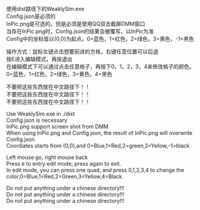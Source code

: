 使用dist路径下的WeaklySim.exe<br>
Config.json是必须的<br>
InPic.png是可选的，但是必须是使用QQ双击截屏DMM窗口<br>
当存在InPic.png时，Config.json的结果会被覆写，以InPic为准<br>
Config中的坐标皆以(0,0)为起点。0=蓝色，1=红色，2=绿色，3=黄色，-1=黑色<br>

操作方式：鼠标左键点击想要前进的方格，右键任意位置可以后退<br>
按E进入编辑模式，再按退出<br>
在编辑模式下可以通过点击任意格子，再按下0，1，2，3，4来修改格子的颜色。0=蓝色，1=红色，2=绿色，3=黄色，4=黑色<br>

不要把这些东西放在中文路径下！！<br>
不要把这些东西放在中文路径下！！<br>
不要把这些东西放在中文路径下！！<br>

Use WeaklySim.exe in ./dist<br>
Config.json is necessary<br>
InPic.png support screen shot from DMM<br>
When using InPic.png and Config.json, the result of InPic.png will overwrite Config.json<br>
Coordiates starts from (0,0),and 0=Blue,1=Red,2=green,3=Yellow,-1=black<br>

Left mouse go, right mouse back<br>
Press e to entry edit mode, press again to exit.<br>
In edit mode, you can press one quad, and press 0,1,2,3,4 to change the color,0=Blue,1=Red,2=Green,3=Yellow,4=Black<br>

Do not put anything under a chinese directory!!!<br>
Do not put anything under a chinese directory!!!<br>
Do not put anything under a chinese directory!!!<br>
